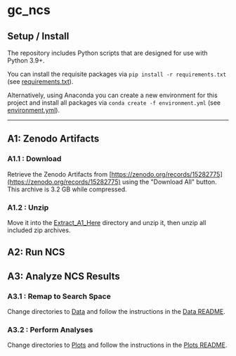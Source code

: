 # gc_ncs

## Setup / Install

The repository includes Python scripts that are designed for use with Python 3.9+.

You can install the requisite packages via `pip install -r requirements.txt` (see [requirements.txt](./requirements.txt)).

Alternatively, using Anaconda you can create a new environment for this project and install all packages via `conda create -f environment.yml` (see [environment.yml](./environment.yml)).

---

## A1: Zenodo Artifacts

### A1.1 : Download
Retrieve the Zenodo Artifacts from [https://zenodo.org/records/15282775](https://zenodo.org/records/15282775) using the "Download All" button.
This archive is 3.2 GB while compressed.

### A1.2 : Unzip
Move it into the [Extract\_A1\_Here](./Extract_A1_Here) directory and unzip it, then unzip all included zip archives.

## A2: Run NCS

## A3: Analyze NCS Results

### A3.1 : Remap to Search Space

Change directories to [Data](./Data) and follow the instructions in the [Data README](./Data/README.md).

### A3.2 : Perform Analyses

Change directories to [Plots](./Plots) and follow the instructions in the [Plots README](./Plots/README.md).
